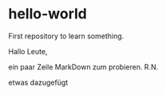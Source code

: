 # hello-world
First repository to learn something.

Hallo Leute,

ein paar Zeile MarkDown zum probieren.
R.N.

etwas dazugefügt
